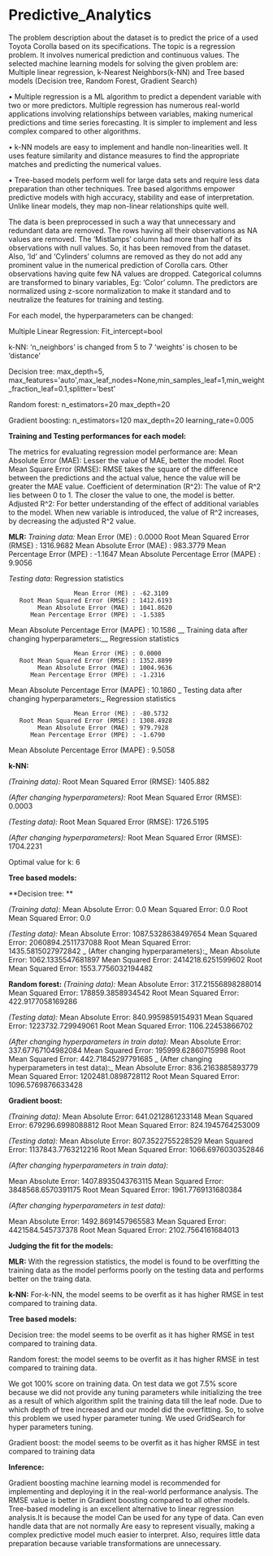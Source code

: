 # Predictive_Analytics

The problem description about the dataset is to predict the price of a used Toyota Corolla based on its specifications. The topic is a regression problem. It involves numerical prediction and continuous values. The selected machine learning models for solving the given problem are:
Multiple linear regression, k-Nearest Neighbors(k-NN) and Tree based models (Decision tree, Random Forest, Gradient Search)

•	Multiple regression is a ML algorithm to predict a dependent variable with two or more predictors. Multiple regression has numerous real-world applications involving relationships between variables, making numerical predictions and time series forecasting. It is simpler to implement and less complex compared to other algorithms.

•	k-NN models are easy to implement and handle non-linearities well. It uses feature similarity and distance measures to find the appropriate matches and predicting the numerical values.

•	Tree-based models perform well for large data sets and require less data preparation than other techniques. Tree based algorithms empower predictive models with high accuracy, stability and ease of interpretation. Unlike linear models, they map non-linear relationships quite well.

The data is been preprocessed in such a way that unnecessary and redundant data are removed. The rows having all their observations as NA values are removed. The ‘Mistlamps’ column had more than half of its observations with null values. So, it has been removed from the dataset. Also, ‘Id’ and ‘Cylinders’ columns are removed as they do not add any prominent value in the numerical prediction of Corolla cars.  Other observations having quite few NA values are dropped. Categorical columns are transformed to binary variables, Eg: ‘Color’ column.  The predictors are normalized using z-score normalization to make it standard and to neutralize the features for training and testing.

For each model, the hyperparameters can be changed:

Multiple Linear Regression:
Fit_intercept=bool

k-NN: 
‘n_neighbors’ is changed from 5 to 7
‘weights’ is chosen to be ‘distance’

Decision tree:
max_depth=5, max_features='auto',max_leaf_nodes=None,min_samples_leaf=1,min_weight_fraction_leaf=0.1,splitter='best'
	
Random forest:
n_estimators=20
max_depth=20

Gradient boosting:
n_estimators=120
max_depth=20
learning_rate=0.005

**Training and Testing performances for each model:**

The metrics for evaluating regression model performance are:
Mean Absolute Error (MAE): Lesser the value of MAE, better the model.
Root Mean Square Error (RMSE): RMSE takes the square of the difference between the predictions and the actual value, hence the value will be greater the MAE value.
Coefficient of determination (R^2): The value of R^2 lies between 0 to 1. The closer the value to one, the model is better. 
Adjusted R^2: For better understanding of the effect of additional variables to the model. When new variable is introduced, the value of R^2 increases, by decreasing the adjusted R^2 value. 

**MLR:**
_Training data:_
                      Mean Error (ME) : 0.0000
       Root Mean Squared Error (RMSE) : 1316.9682
            Mean Absolute Error (MAE) : 983.3779
          Mean Percentage Error (MPE) : -1.1647
Mean Absolute Percentage Error (MAPE) : 9.9056

_Testing data:_
Regression statistics

                      Mean Error (ME) : -62.3109
       Root Mean Squared Error (RMSE) : 1412.6193
            Mean Absolute Error (MAE) : 1041.8620
          Mean Percentage Error (MPE) : -1.5385
Mean Absolute Percentage Error (MAPE) : 10.1586
__
Training data after changing hyperparameters:__
Regression statistics

                      Mean Error (ME) : 0.0000
       Root Mean Squared Error (RMSE) : 1352.8899
            Mean Absolute Error (MAE) : 1004.9636
          Mean Percentage Error (MPE) : -1.2316
Mean Absolute Percentage Error (MAPE) : 10.1860
_
Testing data after changing hyperparameters:_
Regression statistics

                      Mean Error (ME) : -80.5732
       Root Mean Squared Error (RMSE) : 1308.4928
            Mean Absolute Error (MAE) : 979.7928
          Mean Percentage Error (MPE) : -1.6790
Mean Absolute Percentage Error (MAPE) : 9.5058

**k-NN:**

_(Training data):_ Root Mean Squared Error (RMSE):  1405.882

_(After changing hyperparameters):_ Root Mean Squared Error (RMSE):  0.0003

_(Testing data):_ Root Mean Squared Error (RMSE):  1726.5195

_(After changing hyperparameters):_ Root Mean Squared Error (RMSE):  1704.2231

Optimal value for k: 6

**Tree based models:**

**Decision tree: **

_(Training data):_
Mean Absolute Error: 0.0
Mean Squared Error: 0.0
Root Mean Squared Error: 0.0

_(Testing data):_
Mean Absolute Error: 1087.5328638497654
Mean Squared Error: 2060894.2511737088
Root Mean Squared Error: 1435.5815027972842
_
(After changing hyperparameters):_
Mean Absolute Error: 1062.1335547681897
Mean Squared Error: 2414218.6251599602
Root Mean Squared Error: 1553.7756032194482

**Random forest:**
_(Training data):_
Mean Absolute Error: 317.21556898288014
Mean Squared Error: 178859.3858934542
Root Mean Squared Error: 422.9177058169286

_(Testing data):_
Mean Absolute Error: 840.9959859154931
Mean Squared Error: 1223732.729949061
Root Mean Squared Error: 1106.22453866702

_(After changing hyperparameters in train data):_
Mean Absolute Error: 337.67767104982084
Mean Squared Error: 195999.62860715998
Root Mean Squared Error: 442.71845297791685
_
(After changing hyperparameters in test data):_
Mean Absolute Error: 836.2163885893779
Mean Squared Error: 1202481.0898728112
Root Mean Squared Error: 1096.5769876633428

**Gradient boost:**

_(Training data):_
Mean Absolute Error: 641.0212861233148
Mean Squared Error: 679296.6998088812
Root Mean Squared Error: 824.1945764253009

_(Testing data):_
Mean Absolute Error: 807.3522755228529
Mean Squared Error: 1137843.7763212216
Root Mean Squared Error: 1066.6976030352846

_(After changing hyperparameters in train data):_

Mean Absolute Error: 1407.8935043763115
Mean Squared Error: 3848568.6570391175
Root Mean Squared Error: 1961.7769131680384

_(After changing hyperparameters in test data):_

Mean Absolute Error: 1492.8691457965583
Mean Squared Error: 4421584.545737378
Root Mean Squared Error: 2102.7564161684013

**Judging the fit for the models:**

**MLR:**
With the regression statistics, the model is found to be overfitting the training data as the model performs poorly on the testing data and performs better on the traing data. 

**k-NN:**
For-k-NN, the model seems to be overfit as it has higher RMSE in test compared to training data.

**Tree based models:**

Decision tree: the model seems to be overfit as it has higher RMSE in test compared to training data.

Random forest: the model seems to be overfit as it has higher RMSE in test compared to training data.

We got 100% score on training data. On test data we got 7.5% score because we did not provide any tuning parameters while initializing the tree as a result of which algorithm split the training data till the leaf node. Due to which depth of tree increased and our model did the overfitting. So, to solve this problem we used hyper parameter tuning. We used GridSearch for hyper parameters tuning. 

Gradient boost: the model seems to be overfit as it has higher RMSE in test compared to training data

**Inference:**

Gradient boosting machine learning model is recommended for implementing and deploying it in the real-world performance analysis. The RMSE value is better in Gradient boosting compared to all other models. Tree-based modeling is an excellent alternative to linear regression analysis.It is because the model Can be used for any type of data. Can even handle data that are not normally Are easy to represent visually, making a complex predictive model much easier to interpret. Also, requires little data preparation because variable transformations are unnecessary.

